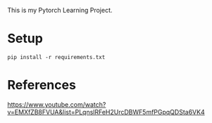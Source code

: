 This is my Pytorch Learning Project.

# Setup

```
pip install -r requirements.txt
```

# References
https://www.youtube.com/watch?v=EMXfZB8FVUA&list=PLqnslRFeH2UrcDBWF5mfPGpqQDSta6VK4
